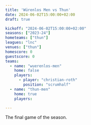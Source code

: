 ```yaml
---
title: 'Würenlos Men vs Thun'
date: 2024-06-02T15:00:00+02:00
draft: true

kickoff: "2024-06-02T15:00:00+02:00"
seasons: ["2023-24"]
hometeams: ["thun"]
leagues: "lnc"
venues: ["thun"]
homescore: 0
guestscore: 0
teams:
  - name: "wuerenlos-men"
    home: false
    players:
      - player: "christian-roth"
        position: "scrumhalf"
  - name: "thun-men"
    home: true
    players:

---
```


The final game of the season.

